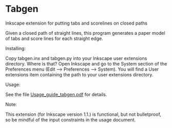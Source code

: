 # Tabgen
 Inkscape extension for putting tabs and scorelines on closed paths

Given a closed path of straight lines, this program generates a paper model of tabs and score lines for each straight edge.

Installing:
 
Copy tabgen.inx and tabgen.py into your Inkscape user extensions directory. Where is that? Open Inkscape and go to the System section of the Preferences menu (Edit --> Preferences --> System). You will find a User extensions item containing the path to your user extensions directory.

Usage:

See the file [Usage_guide_tabgen.pdf](https://github.com/obzerving/Tabgen/blob/main/Usage_guide_tabgen.pdf) for details.

Note:

This extension (for Inkscape version 1.1.) is functional, but not bulletproof, so be mindful of the input constraints in the usage document.